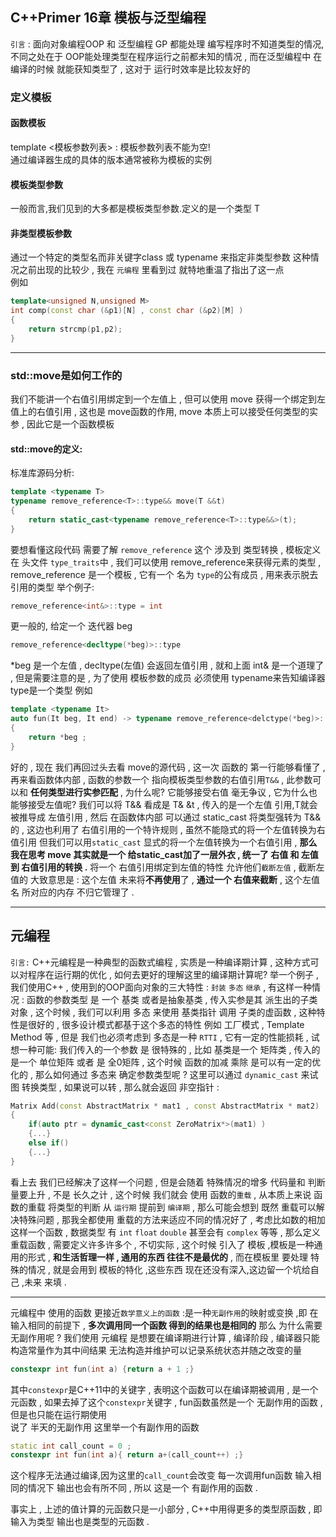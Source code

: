 ## C++Primer 16章 模板与泛型编程  
`引言` : 面向对象编程OOP 和 泛型编程 GP 都能处理 编写程序时不知道类型的情况, 不同之处在于 OOP能处理类型在程序运行之前都未知的情况 , 而在泛型编程中 在编译的时候 就能获知类型了 , 这对于 运行时效率是比较友好的  

### 定义模板
#### 函数模板
template <模板参数列表> : 模板参数列表不能为空!   
通过编译器生成的具体的版本通常被称为模板的实例   

#### 模板类型参数    
一般而言,我们见到的大多都是模板类型参数.定义的是一个类型 T   

#### 非类型模板参数  
通过一个特定的类型名而非关键字class 或 typename 来指定非类型参数 这种情况之前出现的比较少 , 我在 `元编程` 里看到过 就特地重温了指出了这一点  
例如  
```cpp
template<unsigned N,unsigned M> 
int comp(const char (&p1)[N] , const char (&p2)[M] )  
{
	return strcmp(p1,p2);  
} 
```
***
### std::move是如何工作的
我们不能讲一个右值引用绑定到一个左值上 , 但可以使用 move 获得一个绑定到左值上的右值引用 , 这也是 move函数的作用, move 本质上可以接受任何类型的实参 , 因此它是一个函数模板 

#### std::move的定义:
标准库源码分析:
```cpp
template <typename T>
typename remove_reference<T>::type&& move(T &&t)
{
	return static_cast<typename remove_reference<T>::type&&>(t);
}
```  

要想看懂这段代码 需要了解 `remove_reference`
这个 涉及到 类型转换 , 模板定义在 头文件 `type_traits`中 , 我们可以使用 remove_reference来获得元素的类型 , remove_reference 是一个模板 , 它有一个 名为 `type`的公有成员 , 用来表示脱去引用的类型
举个例子:
```cpp
remove_reference<int&>::type = int 
```
更一般的, 给定一个 迭代器 beg 
```cpp
remove_reference<decltype(*beg)>::type 
```  
*beg 是一个左值 , decltype(左值) 会返回左值引用 , 就和上面 int& 是一个道理了 , 
但是需要注意的是 , 为了使用 模板参数的成员 必须使用 typename来告知编译器 type是一个类型
例如
```cpp
template <typename It>
auto fun(It beg, It end) -> typename remove_reference<delctype(*beg)>::type
{
	return *beg ;
}
```  

好的 , 现在 我们再回过头去看 move的源代码 , 这一次 函数的 第一行能够看懂了 ,再来看函数体内部 , 函数的参数一个 指向模板类型参数的右值引用`T&&`  , 此参数可以和 **任何类型进行实参匹配** , 为什么呢? 它能够接受右值 毫无争议 , 它为什么也能够接受左值呢? 我们可以将 T&& 看成是 
T& &t , 传入的是一个左值 引用,T就会被推导成 左值引用 , 然后 在函数体内部 可以通过 static_cast 将类型强转为 T&&的 , 这边也利用了 右值引用的一个特许规则 , 虽然不能隐式的将一个左值转换为右值引用 但我们可以用`static_cast` 显式的将一个左值转换为一个右值引用 , **那么我在思考 move 其实就是一个 给static_cast加了一层外衣 , 统一了 右值 和 左值 到 右值引用的转换 .**
将一个 右值引用绑定到左值的特性 允许他们`截断左值` , 截断左值的 大致意思是 : 这个左值 未来将**不再使用**了 , **通过一个 右值来截断** , 这个左值名 所对应的内存 不归它管理了 .  
***
## 元编程  
`引言:`  C++元编程是一种典型的函数式编程 , 实质是一种编译期计算 , 这种方式可以对程序在运行期的优化 , 如何去更好的理解这里的编译期计算呢? 举一个例子 , 我们使用C++ , 使用到的OOP面向对象的三大特性 : `封装` `多态` `继承` ,  有这样一种情况 : 函数的参数类型 是 一个 基类 或者是抽象基类 , 传入实参是其 派生出的子类对象 , 这个时候 , 我们可以利用 多态 来使用 基类指针 调用 子类的虚函数 , 这种特性是很好的 , 很多设计模式都基于这个多态的特性 例如 工厂模式 , Template Method 等 , 但是 我们也必须考虑到 多态是一种 `RTTI` , 它有一定的性能损耗 , 试想一种可能: 我们传入的一个参数 是 很特殊的 , 比如 基类是一个 矩阵类 , 传入的是一个 单位矩阵 或者 是 全0矩阵 , 这个时候 函数的加减 乘除 是可以有一定的优化的 , 那么如何通过 多态来 确定参数类型呢 ?  这里可以通过 `dynamic_cast` 来试图 转换类型 , 如果说可以转 , 那么就会返回 非空指针 :    
```cpp
Matrix Add(const AbstractMatrix * mat1 , const AbstractMatrix * mat2)
{
	if(auto ptr = dynamic_cast<const ZeroMatrix*>(mat1) )
	{...}
	else if()
	{...}
}
```  
看上去 我们已经解决了这样一个问题 , 但是会随着 特殊情况的增多 代码量和 判断量要上升 , 不是 长久之计 , 这个时候 我们就会 使用 函数的`重载` , 从本质上来说 函数的重载 将类型的判断 从 `运行期` 提前到 `编译期` , 那么可能会想到 既然 重载可以解决特殊问题 , 那我全都使用 重载的方法来适应不同的情况好了 , 考虑比如数的相加这样一个函数 , 数据类型 有 `int` `float` `double` 甚至会有 `complex` 等等 , 那么定义 重载函数 , 需要定义许多许多个 , 不切实际 , 这个时候 引入了 模板 ,模板是一种通用的形式 , **和生活哲理一样 , 通用的东西 往往不是最优的** ,  而在模板里 要处理 特殊的情况 , 就是会用到 模板的特化 ,这些东西 现在还没有深入,这边留一个坑给自己 ,未来 来填 .  

---
元编程中 使用的函数 更接近`数学意义上的函数` :是一种`无副作用`的映射或变换 ,即 在输入相同的前提下 , **多次调用同一个函数  得到的结果也是相同的** 
那么 为什么需要 无副作用呢 ? 我们使用 元编程 是想要在编译期进行计算 , 编译阶段 , 编译器只能构造常量作为其中间结果 无法构造并维护可以记录系统状态并随之改变的量
```cpp
constexpr int fun(int a) {return a + 1 ;}  
```
其中`constexpr`是C++11中的关键字 , 表明这个函数可以在编译期被调用 , 是一个 元函数 , 如果去掉了这个`constexpr`关键字 , fun函数虽然是一个 无副作用的函数 ,但是也只能在运行期使用   
说了 半天的无副作用 这里举一个有副作用的函数
```cpp
static int call_count = 0 ;  
constexpr int fun(int a){ return a+(call_count++) ;}
```
这个程序无法通过编译,因为这里的`call_count`会改变 每一次调用fun函数 输入相同的情况下 输出也会有所不同 , 所以 这是一个 有副作用的函数 .   

事实上 , 上述的值计算的元函数只是一小部分 , C++中用得更多的类型原函数 , 即 输入为类型 输出也是类型的元函数 .  






